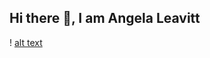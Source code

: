 ## Hi there 👋, I am Angela Leavitt

<!--I am passionate about graphic design, education and creativity
**aeleavit/aeleavit** is a ✨ _special_ ✨ repository because its `README.md` (this file) appears on your GitHub profile.

Here are some ideas to get you started:

:star: About me: Angela Leavitt is a creative professional with a strong foundation in digital marketing and graphic design. She holds undergraduate degrees in Graphic Design and Psychology and is currently pursuing a Master’s in Graphic Information Technology.<br/>

 In her role as Program Manager at ASU in California, she creates inclusive events for ASU California students and designs and executes all marketing efforts for campus events. Using her expertise in graphic design, she crafts impactful campaigns that engage diverse audiences. Angela has over two decades of experience in education, including her previous work at FIDM, where she applied her creativity to manage social media, design graphics, and meet with students to assist with their career needs.<br/>

Her career highlights also include designing handbags for stores globally and for celebrity clients, blending creativity with a deep understanding of client needs. She has extensive experience in digital marketing for multiple clients.<br/>

With a passion for innovation and storytelling, Angela strives to create meaningful connections through design, technology, and strategic communication.<br/>

📫 How to reach me: [title](https://www.linkedin.com/in/angela-e-leavitt/)
😄 Pronouns: She/Her
⚡ Fun fact: ...I enjoy cycling, road and gravel, painting, and all things creative. 
-->
! [alt text](imagehttps://camo.githubusercontent.com/3349054ce3024e1…662675f636f6c6f723d302c3131313131312c333333333333.jpg)
